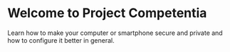 # Welcome to Project Competentia

Learn how to make your computer or smartphone secure and private and how to configure it better in general.
